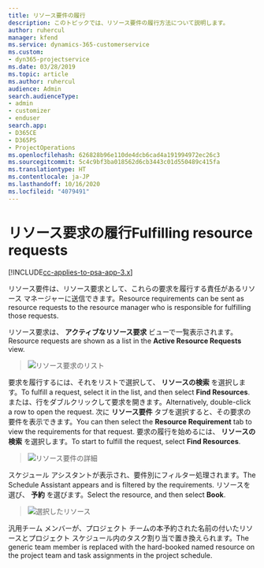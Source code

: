 ```yaml
---
title: リソース要件の履行
description: このトピックでは、リソース要件の履行方法について説明します。
author: ruhercul
manager: kfend
ms.service: dynamics-365-customerservice
ms.custom:
- dyn365-projectservice
ms.date: 03/28/2019
ms.topic: article
ms.author: ruhercul
audience: Admin
search.audienceType:
- admin
- customizer
- enduser
search.app:
- D365CE
- D365PS
- ProjectOperations
ms.openlocfilehash: 626828b96e110de4dcb6cad4a191994972ec26c3
ms.sourcegitcommit: 5c4c9bf3ba018562d6cb3443c01d550489c415fa
ms.translationtype: HT
ms.contentlocale: ja-JP
ms.lasthandoff: 10/16/2020
ms.locfileid: "4079491"
---
```

# <a name="fulfilling-resource-requests"></a><span data-ttu-id="df098-103">リソース要求の履行</span><span class="sxs-lookup"><span data-stu-id="df098-103">Fulfilling resource requests</span></span>

[!INCLUDE[cc-applies-to-psa-app-3.x](../includes/cc-applies-to-psa-app-3x.md)]

<span data-ttu-id="df098-104">リソース要件は、リソース要求として、これらの要求を履行する責任があるリソース マネージャーに送信できます。</span><span class="sxs-lookup"><span data-stu-id="df098-104">Resource requirements can be sent as resource requests to the resource manager who is responsible for fulfilling those requests.</span></span>

<span data-ttu-id="df098-105">リソース要求は、 **アクティブなリソース要求** ビューで一覧表示されます。</span><span class="sxs-lookup"><span data-stu-id="df098-105">Resource requests are shown as a list in the **Active Resource Requests** view.</span></span>

> ![リソース要求のリスト](media/Resource-Management-image59.png)

<span data-ttu-id="df098-107">要求を履行するには、それをリストで選択して、 **リソースの検索** を選択します。</span><span class="sxs-lookup"><span data-stu-id="df098-107">To fulfill a request, select it in the list, and then select **Find Resources**.</span></span> <span data-ttu-id="df098-108">または、行をダブルクリックして要求を開きます。</span><span class="sxs-lookup"><span data-stu-id="df098-108">Alternatively, double-click a row to open the request.</span></span> <span data-ttu-id="df098-109">次に **リソース要件** タブを選択すると、その要求の要件を表示できます。</span><span class="sxs-lookup"><span data-stu-id="df098-109">You can then select the **Resource Requirement** tab to view the requirements for that request.</span></span> <span data-ttu-id="df098-110">要求の履行を始めるには、 **リソースの検索** を選択します。</span><span class="sxs-lookup"><span data-stu-id="df098-110">To start to fulfill the request, select **Find Resources**.</span></span>

> ![リソース要件の詳細](media/Resource-Management-image60.png)

<span data-ttu-id="df098-112">スケジュール アシスタントが表示され、要件別にフィルター処理されます。</span><span class="sxs-lookup"><span data-stu-id="df098-112">The Schedule Assistant appears and is filtered by the requirements.</span></span> <span data-ttu-id="df098-113">リソースを選び、 **予約** を選びます。</span><span class="sxs-lookup"><span data-stu-id="df098-113">Select the resource, and then select **Book**.</span></span>

> ![選択したリソース](media/Resource-Management-image61.png)

<span data-ttu-id="df098-115">汎用チーム メンバーが、プロジェクト チームの本予約された名前の付いたリソースとプロジェクト スケジュール内のタスク割り当で置き換えられます。</span><span class="sxs-lookup"><span data-stu-id="df098-115">The generic team member is replaced with the hard-booked named resource on the project team and task assignments in the project schedule.</span></span>

